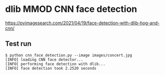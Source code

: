 # dlib MMOD CNN face detection

https://pyimagesearch.com/2021/04/19/face-detection-with-dlib-hog-and-cnn/

## Test run
```
$ python cnn_face_detection.py --image images/concert.jpg 
[INFO] loading CNN face detector...
[INFO[ performing face detection with dlib...
[INFO] face detection took 2.2520 seconds
```

